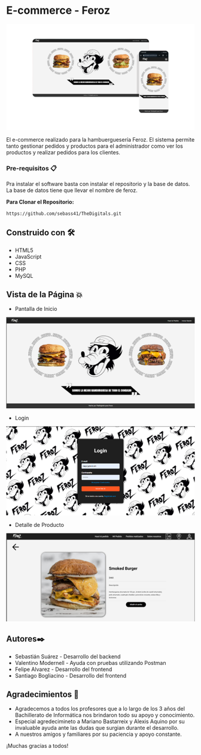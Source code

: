 # E-commerce - Feroz

![1731379601125](images/README/1731379601125.png)

El e-commerce realizado para la hambuerguesería Feroz. El sistema permite tanto gestionar pedidos y productos para el administrador como ver los productos y realizar pedidos para los clientes.

### Pre-requisitos 📋

Pra instalar el software basta con instalar el repositorio y la base de datos. La base de datos tiene que llevar el nombre de feroz.

**Para Clonar el Repositorio:**

```
https://github.com/sebass41/TheDigitals.git
```

## Construido con 🛠️

* HTML5
* JavaScript
* CSS
* PHP
* MySQL

## Vista de la Página 💥

* Pantalla de Inicio

![1731378834246](images/README/1731378834246.png)

* Login

![1731378951345](images/README/1731378951345.png)

* Detalle de Producto

![1731379056970](images/README/1731379056970.png)

## Autores✒️

* Sebastián Suárez - Desarrollo del backend
* Valentino Modernell - Ayuda con pruebas utilizando Postman
* Felipe Alvarez - Desarrollo del frontend
* Santiago Bogliacino - Desarrollo del frontend

## Agradecimientos 🎉

* Agradecemos a todos los profesores que a lo largo de los 3 años del Bachillerato de Informática nos brindaron todo su apoyo y conocimiento.
* Especial agredecimineto a Mariano Bastarreix y Alexis Aquino por su invaluable ayuda ante las dudas que surgian durante el desarrollo.
* A nuestros amigos y familiares por su paciencia y apoyo constante.

¡Muchas gracias a todos!
